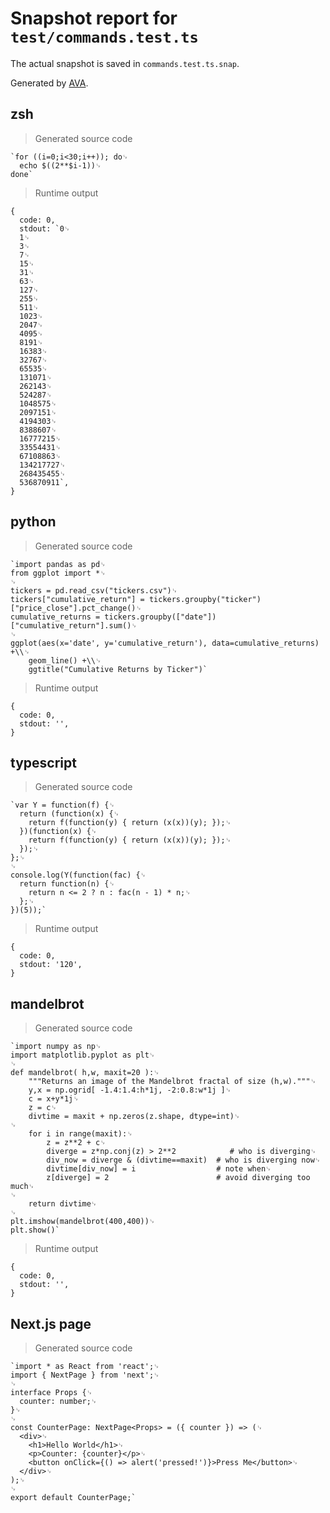 # Snapshot report for `test/commands.test.ts`

The actual snapshot is saved in `commands.test.ts.snap`.

Generated by [AVA](https://avajs.dev).

## zsh

> Generated source code

    `for ((i=0;i<30;i++)); do␊
      echo $((2**$i-1))␊
    done`

> Runtime output

    {
      code: 0,
      stdout: `0␊
      1␊
      3␊
      7␊
      15␊
      31␊
      63␊
      127␊
      255␊
      511␊
      1023␊
      2047␊
      4095␊
      8191␊
      16383␊
      32767␊
      65535␊
      131071␊
      262143␊
      524287␊
      1048575␊
      2097151␊
      4194303␊
      8388607␊
      16777215␊
      33554431␊
      67108863␊
      134217727␊
      268435455␊
      536870911`,
    }

## python

> Generated source code

    `import pandas as pd␊
    from ggplot import *␊
    ␊
    tickers = pd.read_csv("tickers.csv")␊
    tickers["cumulative_return"] = tickers.groupby("ticker")["price_close"].pct_change()␊
    cumulative_returns = tickers.groupby(["date"])["cumulative_return"].sum()␊
    ␊
    ggplot(aes(x='date', y='cumulative_return'), data=cumulative_returns) +\\␊
        geom_line() +\\␊
        ggtitle("Cumulative Returns by Ticker")`

> Runtime output

    {
      code: 0,
      stdout: '',
    }

## typescript

> Generated source code

    `var Y = function(f) {␊
      return (function(x) {␊
        return f(function(y) { return (x(x))(y); });␊
      })(function(x) {␊
        return f(function(y) { return (x(x))(y); });␊
      });␊
    };␊
    ␊
    console.log(Y(function(fac) {␊
      return function(n) {␊
        return n <= 2 ? n : fac(n - 1) * n;␊
      };␊
    })(5));`

> Runtime output

    {
      code: 0,
      stdout: '120',
    }

## mandelbrot

> Generated source code

    `import numpy as np␊
    import matplotlib.pyplot as plt␊
    ␊
    def mandelbrot( h,w, maxit=20 ):␊
        """Returns an image of the Mandelbrot fractal of size (h,w)."""␊
        y,x = np.ogrid[ -1.4:1.4:h*1j, -2:0.8:w*1j ]␊
        c = x+y*1j␊
        z = c␊
        divtime = maxit + np.zeros(z.shape, dtype=int)␊
    ␊
        for i in range(maxit):␊
            z = z**2 + c␊
            diverge = z*np.conj(z) > 2**2            # who is diverging␊
            div_now = diverge & (divtime==maxit)  # who is diverging now␊
            divtime[div_now] = i                  # note when␊
            z[diverge] = 2                        # avoid diverging too much␊
    ␊
        return divtime␊
    ␊
    plt.imshow(mandelbrot(400,400))␊
    plt.show()`

> Runtime output

    {
      code: 0,
      stdout: '',
    }

## Next.js page

> Generated source code

    `import * as React from 'react';␊
    import { NextPage } from 'next';␊
    ␊
    interface Props {␊
      counter: number;␊
    }␊
    ␊
    const CounterPage: NextPage<Props> = ({ counter }) => (␊
      <div>␊
        <h1>Hello World</h1>␊
        <p>Counter: {counter}</p>␊
        <button onClick={() => alert('pressed!')}>Press Me</button>␊
      </div>␊
    );␊
    ␊
    export default CounterPage;`
